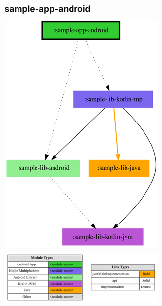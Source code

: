 # sample-app-android

<!--region chart-->
![chart](modular/chart.svg)

![legend](../modular/legend.svg)
<!--endregion-->
